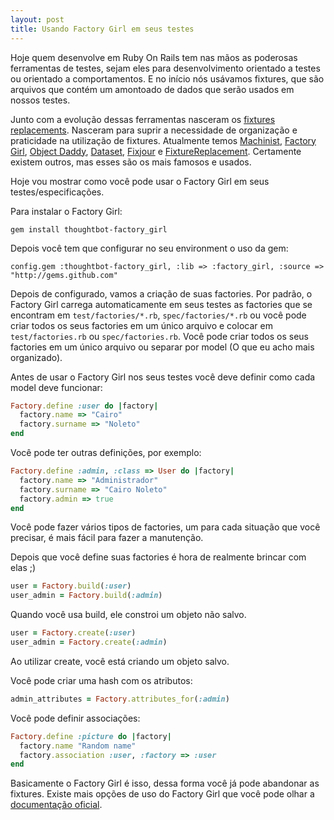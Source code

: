 ```yaml
---
layout: post
title: Usando Factory Girl em seus testes
---
```


Hoje quem desenvolve em Ruby On Rails tem nas mãos as poderosas ferramentas de testes, sejam eles para desenvolvimento orientado a testes ou orientado a comportamentos. E no início nós usávamos fixtures, que são arquivos que contém um amontoado de dados que serão usados em nossos testes.

Junto com a evolução dessas ferramentas nasceram os [fixtures replacements](http://ruby-toolbox.com/categories/rails_fixture_replacement.html). Nasceram para suprir a necessidade de organização e praticidade na utilização de fixtures. Atualmente temos [Machinist](http://github.com/technoweenie/machinist/tree/master), [Factory Girl](http://github.com/thoughtbot/factory_girl), [Object Daddy](http://github.com/flogic/object_daddy), [Dataset](http://github.com/aiwilliams/dataset), [Fixjour](http://github.com/nakajima/fixjour) e [FixtureReplacement](http://github.com/smtlaissezfaire/fixturereplacement). Certamente existem outros, mas esses são os mais famosos e usados.

Hoje vou mostrar como você pode usar o Factory Girl em seus testes/especificações.

Para instalar o Factory Girl:

`gem install thoughtbot-factory_girl`

Depois você tem que configurar no seu environment o uso da gem:

`config.gem :thoughtbot-factory_girl, :lib => :factory_girl, :source => "http://gems.github.com"`

Depois de configurado, vamos a criação de suas factories. Por padrão, o Factory Girl carrega automaticamente em seus testes as factories que se encontram em `test/factories/*.rb`, `spec/factories/*.rb` ou você pode criar todos os seus factories em um único arquivo e colocar em `test/factories.rb` ou `spec/factories.rb`. Você pode criar todos os seus factories em um único arquivo ou separar por model (O que eu acho mais organizado).

Antes de usar o Factory Girl nos seus testes você deve definir como cada model deve funcionar:

```ruby
Factory.define :user do |factory|
  factory.name => "Cairo"
  factory.surname => "Noleto"
end
```

Você pode ter outras definições, por exemplo:

```ruby
Factory.define :admin, :class => User do |factory|
  factory.name => "Administrador"
  factory.surname => "Cairo Noleto"
  factory.admin => true
end
```

Você pode fazer vários tipos de factories, um para cada situação que você precisar, é mais fácil para fazer a manutenção.

Depois que você define suas factories é hora de realmente brincar com elas ;)

```ruby
user = Factory.build(:user)
user_admin = Factory.build(:admin)
```

Quando você usa build, ele constroi um objeto não salvo.

```ruby
user = Factory.create(:user)
user_admin = Factory.create(:admin)
```

Ao utilizar create, você está criando um objeto salvo.

Você pode criar uma hash com os atributos:

```ruby
admin_attributes = Factory.attributes_for(:admin)
```

Você pode definir associações:

```ruby
Factory.define :picture do |factory|
  factory.name "Random name"
  factory.association :user, :factory => :user
end
```

Basicamente o Factory Girl é isso, dessa forma você já pode abandonar as fixtures. Existe mais opções de uso do Factory Girl que você pode olhar a [documentação oficial](http://rdoc.info/projects/thoughtbot/factory_girl).
